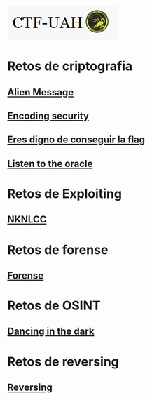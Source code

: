 ![logo](./assets/logo.png)
# Retos de criptografia
## [Alien Message](./Criptografia/Alien_message/README.md)
## [Encoding security](./Criptografia/Encoding_security/README.md)
## [Eres digno de conseguir la flag](./Criptografia/Eres_digno_de_conseguir_la_flag/README.md)
## [Listen to the oracle](./Criptografia/Listen_to_the_oracle/README.md)

# Retos de Exploiting
## [NKNLCC](./Exploiting/NKNLCC/README.md)

# Retos de forense
## [Forense](./Forense/README.md)

# Retos de OSINT
## [Dancing in the dark](./OSINT/Dancing_in_the_dark/README.md)

# Retos de reversing
## [Reversing](./Reversing/README.md)